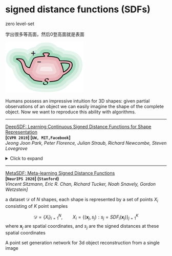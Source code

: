 # signed distance functions (SDFs)

> 



zero level-set



学出很多等高面，然后0登高面就是表面





![image-20210219111025930](https://raw.githubusercontent.com/yzy1996/Image-Hosting/master/20210219111027.png)

Humans possess an impressive intuition for 3D shapes: given partial observations of an object we can easily imagine the shape of the complete object. Now we want to reproduce this ability with algorithms.



---


<span id="DeepSDF"></span>
[DeepSDF: Learning Continuous Signed Distance Functions for Shape Representation](https://arxiv.org/abs/1901.05103)  
**[`CVPR 2019`] [`UW, MIT,Facebook`]**  
*Jeong Joon Park, Peter Florence, Julian Straub, Richard Newcombe, Steven Lovegrove*

<details><summary>Click to expand</summary><p>


<img src="https://raw.githubusercontent.com/yzy1996/Image-Hosting/master/20210225212510.png" alt="image-20210225212508695" style="zoom:50%;" />

> **Summary**

In this work, we introduce DeepSDF, a learned continuous Signed Distance Function (SDF) representation of a class of shapes that enables high quality shape representation, interpolation and completion from
partial and noisy 3D input data.

> **Details**

(from [DIT]())

It defines a surface as the level set of a signed distance field (SDF), e.g. $\mathcal{F}(\boldsymbol{p})=0$, where $\boldsymbol{p} \in \mathbb{R}^3$ donates a 3D point and $\mathcal{F}: \mathbb{R}^3 \mapsto \mathbb{R}$ is a function approximated using a deep neural network.

In practice, in order to represent multiple object instances using one neural network, the function $\mathcal{F}$ also takes a condition variable $\boldsymbol{c}$ as input and thus can be written as:
$$
\mathcal{F}(\boldsymbol{p}, \boldsymbol{c})=s: \boldsymbol{p} \in \mathbb{R}^{3}, \boldsymbol{c} \in \mathcal{X}, s \in \mathbb{R}
$$
The object surface can be extracted using [Marching Cube]().



$\boldsymbol{c}$ is a high-dimensional latent code and each shape instance has a unique code. All latent codes are firstly initialized with Gaussian noise and then optimized in parallel with network training.



**Learning the latent space of shapes.** Training a specific neural network for each shape is neither feasible nor very useful. Instead, we want a model that can represent a wide variety of shapes, discover their common properties, and embed them in a low dimensional latent space.

**Auto-decoder-based Training.** 

a dataset of $N$ shapes, each shape of $K$ point samples. 
$$
X_{i}=\left\{\left(\boldsymbol{x}_{j}, s_{j}\right): s_{j}=S D F^{i}\left(\boldsymbol{x}_{j}\right)\right\}, ~~~~i = 1, 2 ,\dots, N
$$
each shape is also paired with a latent code $\boldsymbol{z}_i$. In the latent shape-code space, we assume the prior distribution $p(\boldsymbol{z}_i)$ to be a zero-mean multivariate-Gaussian with a spherical covariance $\sigma^2I$.

hope the latent code space is a compact manifold in order to help converge to good solutions.



The SDF prediction $\tilde{s}_{j}=f_{\theta}\left(\boldsymbol{z}_{i}, \boldsymbol{x}_{j}\right)$ and the loss function $\mathcal{L}\left(\tilde{s}_{j}, s_{j}\right)$.

</p></details>

---

<span id="MetaSDF"></span>
[MetaSDF: Meta-learning Signed Distance Functions](https://arxiv.org/pdf/2006.09662.pdf)  
**[`NeurIPS 2020`] (`Stanford`)**  
*Vincent Sitzmann, Eric R. Chan, Richard Tucker, Noah Snavely, Gordon Wetzstein]*

a dataset $\mathcal{D}$ of $N$ shapes, each shape is represented by a set of points $X_i$ consisting of $K$ point samples


$$
\mathcal{D} = \{X_i\}_{i=1}^N, \qquad X_i = \{(\mathbf{x}_j, s_j):s_j = SDF_i(\mathbf{x}_j)\}_{j=1}^K
$$
where $\mathbf{x}_j$ are spatial coordinates, and $s_j$ are the signed distances at these spatial coordinates





A point set generation network for 3d object reconstruction from a single image